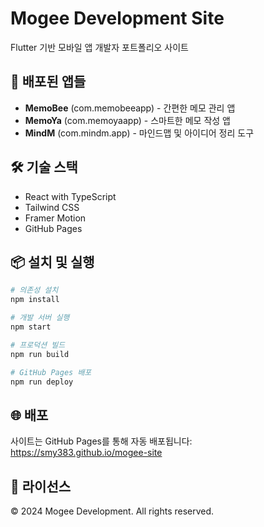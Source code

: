 # Mogee Development Site

Flutter 기반 모바일 앱 개발자 포트폴리오 사이트

## 🚀 배포된 앱들

- **MemoBee** (com.memobeeapp) - 간편한 메모 관리 앱
- **MemoYa** (com.memoyaapp) - 스마트한 메모 작성 앱
- **MindM** (com.mindm.app) - 마인드맵 및 아이디어 정리 도구

## 🛠 기술 스택

- React with TypeScript
- Tailwind CSS
- Framer Motion
- GitHub Pages

## 📦 설치 및 실행

```bash
# 의존성 설치
npm install

# 개발 서버 실행
npm start

# 프로덕션 빌드
npm run build

# GitHub Pages 배포
npm run deploy
```

## 🌐 배포

사이트는 GitHub Pages를 통해 자동 배포됩니다:
https://smy383.github.io/mogee-site

## 📝 라이선스

© 2024 Mogee Development. All rights reserved.